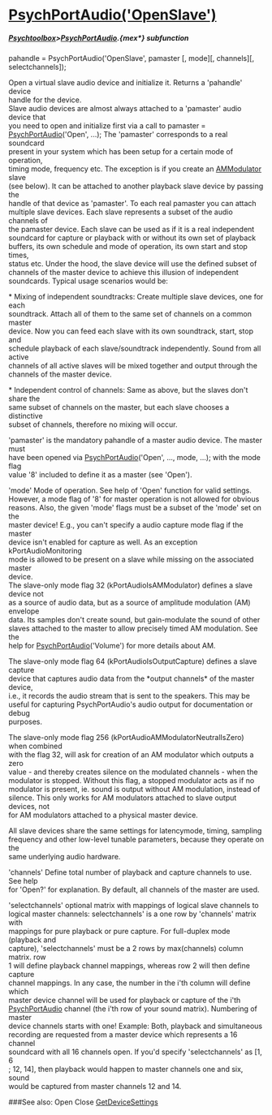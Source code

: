# [PsychPortAudio('OpenSlave')](PsychPortAudio-OpenSlave) 
##### [Psychtoolbox](Psychtoolbox)>[PsychPortAudio](PsychPortAudio).{mex*} subfunction

pahandle = PsychPortAudio('OpenSlave', pamaster [, mode][, channels][, selectchannels]);

Open a virtual slave audio device and initialize it. Returns a 'pahandle' device  
handle for the device.  
Slave audio devices are almost always attached to a 'pamaster' audio device that  
you need to open and initialize first via a call to pamaster =  
[PsychPortAudio](PsychPortAudio)('Open', ...); The 'pamaster' corresponds to a real soundcard  
present in your system which has been setup for a certain mode of operation,  
timing mode, frequency etc. The exception is if you create an [AMModulator](AMModulator) slave  
(see below). It can be attached to another playback slave device by passing the  
handle of that device as 'pamaster'. To each real pamaster you can attach  
multiple slave devices. Each slave represents a subset of the audio channels of  
the pamaster device. Each slave can be used as if it is a real independent  
soundcard for capture or playback with or without its own set of playback  
buffers, its own schedule and mode of operation, its own start and stop times,  
status etc. Under the hood, the slave device will use the defined subset of  
channels of the master device to achieve this illusion of independent  
soundcards. Typical usage scenarios would be:  
  
\* Mixing of independent soundtracks: Create multiple slave devices, one for each  
soundtrack. Attach all of them to the same set of channels on a common master  
device. Now you can feed each slave with its own soundtrack, start, stop and  
schedule playback of each slave/soundtrack independently. Sound from all active  
channels of all active slaves will be mixed together and output through the  
channels of the master device.  
  
\* Independent control of channels: Same as above, but the slaves don't share the  
same subset of channels on the master, but each slave chooses a distinctive  
subset of channels, therefore no mixing will occur.  
  
'pamaster' is the mandatory pahandle of a master audio device. The master must  
have been opened via [PsychPortAudio](PsychPortAudio)('Open', ..., mode, ...); with the mode flag  
value '8' included to define it as a master (see 'Open').  
  
'mode' Mode of operation. See help of 'Open' function for valid settings.  
However, a mode flag of '8' for master operation is not allowed for obvious  
reasons. Also, the given 'mode' flags must be a subset of the 'mode' set on the  
master device! E.g., you can't specify a audio capture mode flag if the master  
device isn't enabled for capture as well. As an exception kPortAudioMonitoring  
mode is allowed to be present on a slave while missing on the associated master  
device.  
The slave-only mode flag 32 (kPortAudioIsAMModulator) defines a slave device not  
as a source of audio data, but as a source of amplitude modulation (AM) envelope  
data. Its samples don't create sound, but gain-modulate the sound of other  
slaves attached to the master to allow precisely timed AM modulation. See the  
help for [PsychPortAudio](PsychPortAudio)('Volume') for more details about AM.  
  
The slave-only mode flag 64 (kPortAudioIsOutputCapture) defines a slave capture  
device that captures audio data from the \*output channels\* of the master device,  
i.e., it records the audio stream that is sent to the speakers. This may be  
useful for capturing PsychPortAudio's audio output for documentation or debug  
purposes.  
  
The slave-only mode flag 256 (kPortAudioAMModulatorNeutralIsZero) when combined  
with the flag 32, will ask for creation of an AM modulator which outputs a zero  
value - and thereby creates silence on the modulated channels - when the  
modulator is stopped. Without this flag, a stopped modulator acts as if no  
modulator is present, ie. sound is output without AM modulation, instead of  
silence. This only works for AM modulators attached to slave output devices, not  
for AM modulators attached to a physical master device.  
  
All slave devices share the same settings for latencymode, timing, sampling  
frequency and other low-level tunable parameters, because they operate on the  
same underlying audio hardware.  
  
'channels' Define total number of playback and capture channels to use. See help  
for 'Open?' for explanation. By default, all channels of the master are used.  
  
'selectchannels' optional matrix with mappings of logical slave channels to  
logical master channels: selectchannels' is a one row by 'channels' matrix with  
mappings for pure playback or pure capture. For full-duplex mode (playback and  
capture), 'selectchannels' must be a 2 rows by max(channels) column matrix. row  
1 will define playback channel mappings, whereas row 2 will then define capture  
channel mappings. In any case, the number in the i'th column will define which  
master device channel will be used for playback or capture of the i'th  
[PsychPortAudio](PsychPortAudio) channel (the i'th row of your sound matrix). Numbering of master  
device channels starts with one! Example: Both, playback and simultaneous  
recording are requested from a master device which represents a 16 channel  
soundcard with all 16 channels open. If you'd specify 'selectchannels' as [1, 6  
; 12, 14], then playback would happen to master channels one and six, sound  
would be captured from master channels 12 and 14.  
  
  


###See also:
Open Close [GetDeviceSettings](PsychPortAudio-GetDeviceSettings) 
